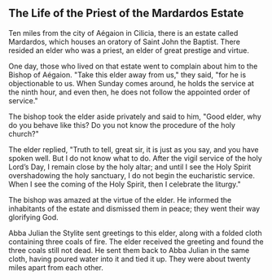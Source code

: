 ## The Life of the Priest of the Mardardos Estate

Ten miles from the city of Aégaion in Cilicia, there is an estate called Mardardos, which houses an oratory of Saint John the Baptist. There resided an elder who was a priest, an elder of great prestige and virtue. 

One day, those who lived on that estate went to complain about him to the Bishop of Aégaion. "Take this elder away from us," they said, "for he is objectionable to us. When Sunday comes around, he holds the service at the ninth hour, and even then, he does not follow the appointed order of service."

The bishop took the elder aside privately and said to him, "Good elder, why do you behave like this? Do you not know the procedure of the holy church?"

The elder replied, "Truth to tell, great sir, it is just as you say, and you have spoken well. But I do not know what to do. After the vigil service of the holy Lord’s Day, I remain close by the holy altar; and until I see the Holy Spirit overshadowing the holy sanctuary, I do not begin the eucharistic service. When I see the coming of the Holy Spirit, then I celebrate the liturgy."

The bishop was amazed at the virtue of the elder. He informed the inhabitants of the estate and dismissed them in peace; they went their way glorifying God. 

Abba Julian the Stylite sent greetings to this elder, along with a folded cloth containing three coals of fire. The elder received the greeting and found the three coals still not dead. He sent them back to Abba Julian in the same cloth, having poured water into it and tied it up. They were about twenty miles apart from each other.
